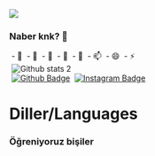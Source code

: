 <img src="https://thumbs.gfycat.com/BetterHandmadeGull-size_restricted.gif" width="auto">

### Naber knk? 👋

&nbsp;- 🔭 
&nbsp;- 🌱 
&nbsp;- 👯 
&nbsp;- 🤔 
&nbsp;- 💬
&nbsp;- 📫 
&nbsp;- 😄
&nbsp;- ⚡<br>
&nbsp;![Github stats 2](https://github-readme-stats.vercel.app/api?username=M1z4rd-sys&show_icons=true&theme=radical)<br>
&nbsp;[![Github Badge](https://img.shields.io/badge/-Github-000?style=quare&labelColor=000&logo=Github&logoColor=white&link=link)](https://github.com/M1z4rd-sys) 
&nbsp;[![Instagram Badge](https://img.shields.io/badge/-Instagram-C13584?style=flat-quare&labelColor=C13584&logo=instagram&logoColor=white&link=link)](https://www.instagram.com/lbrahimakgoz/)<br>
<h1> Diller/Languages</h1>
<h3> Öğreniyoruz bişiler</h3>
